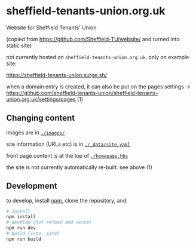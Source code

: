 # sheffield-tenants-union.org.uk

Website for Sheffield Tenants' Union

(copied from <https://github.com/Sheffield-TU/website/> and turned into static site)

not currently hosted on `sheffield-tenants-union.org.uk`, only on example site:

<https://sheffield-tenants-union.surge.sh/>

when a domain entry is created, it can also be put on the pages settings -> <https://github.com/sheffield-tenants-union/sheffield-tenants-union.org.uk/settings/pages> (1)

## Changing content

images are in [`./images/`](./images/)

site information (URLs etc) is in [`./_data/site.yaml`](./_data/site.yaml)

front page content is at the top of [`./homepage.hbs`](./homepage.hbs)

the site is not currently automatically re-built. see above (1)

## Development

to develop, install [npm](https://www.npmjs.com/), clone the repository, and:

```bash
# install
npm install
# develop (hot reload and serve)
npm run dev
# build (into _site)
npm run build
```
